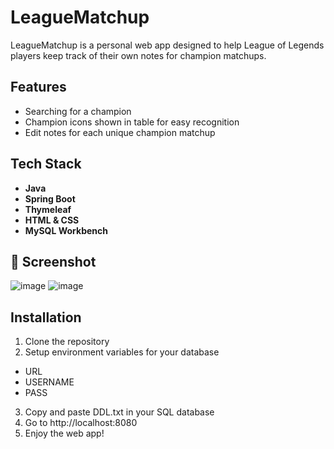 # LeagueMatchup

LeagueMatchup is a personal web app designed to help League of Legends players keep track of their own notes for champion matchups.

## Features

- Searching for a champion
- Champion icons shown in table for easy recognition
- Edit notes for each unique champion matchup

## Tech Stack

- **Java**
- **Spring Boot**
- **Thymeleaf**
- **HTML & CSS**
- **MySQL Workbench**

## 📸 Screenshot

![image](https://github.com/user-attachments/assets/8b66b12f-2329-479c-8e19-251dbc44368e)
![image](https://github.com/user-attachments/assets/dbc3e5e0-1879-45af-b1cd-496fdd2dd563)


## Installation

1. Clone the repository
2. Setup environment variables for your database
- URL
- USERNAME
- PASS
3. Copy and paste DDL.txt in your SQL database
4. Go to http://localhost:8080
5. Enjoy the web app!
